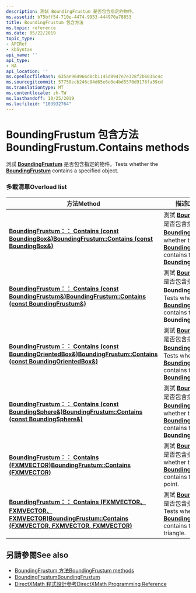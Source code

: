 ```yaml
---
description: 測試 BoundingFrustum 是否包含指定的物件。
ms.assetid: b75bff54-710e-4474-9953-444970a78853
title: BoundingFrustum 包含方法
ms.topic: reference
ms.date: 05/22/2019
topic_type:
- APIRef
- kbSyntax
api_name: ''
api_type:
- NA
api_location: ''
ms.openlocfilehash: 635ae964966d8cb1145d8947e7e328f2b6035c4c
ms.sourcegitcommit: 57758ecb246c84d65e6e0e4bd5570d9176fa39cd
ms.translationtype: MT
ms.contentlocale: zh-TW
ms.lasthandoff: 10/25/2019
ms.locfileid: "103932764"
---
```

# <a name="boundingfrustumcontains-methods"></a><span data-ttu-id="5a901-103">BoundingFrustum 包含方法</span><span class="sxs-lookup"><span data-stu-id="5a901-103">BoundingFrustum.Contains methods</span></span>

<span data-ttu-id="5a901-104">測試 [**BoundingFrustum**](/windows/desktop/api/directxcollision/ns-directxcollision-boundingfrustum) 是否包含指定的物件。</span><span class="sxs-lookup"><span data-stu-id="5a901-104">Tests whether the [**BoundingFrustum**](/windows/desktop/api/directxcollision/ns-directxcollision-boundingfrustum) contains a specified object.</span></span>

### <a name="overload-list"></a><span data-ttu-id="5a901-105">多載清單</span><span class="sxs-lookup"><span data-stu-id="5a901-105">Overload list</span></span>

| <span data-ttu-id="5a901-106">方法</span><span class="sxs-lookup"><span data-stu-id="5a901-106">Method</span></span> | <span data-ttu-id="5a901-107">描述</span><span class="sxs-lookup"><span data-stu-id="5a901-107">Description</span></span> |
|-|-|
| <span data-ttu-id="5a901-108">[**BoundingFrustum：： Contains (const BoundingBox&)**](/windows/desktop/api/directxcollision/nf-directxcollision-boundingfrustum-contains(constboundingbox_))</span><span class="sxs-lookup"><span data-stu-id="5a901-108">[**BoundingFrustum::Contains (const BoundingBox&)**](/windows/desktop/api/directxcollision/nf-directxcollision-boundingfrustum-contains(constboundingbox_))</span></span> | <span data-ttu-id="5a901-109">測試 [**BoundingFrustum**](/windows/desktop/api/directxcollision/ns-directxcollision-boundingfrustum) 是否包含指定的 [**BoundingBox**](/windows/desktop/api/DirectXCollision/ns-directxcollision-boundingbox)。</span><span class="sxs-lookup"><span data-stu-id="5a901-109">Tests whether the [**BoundingFrustum**](/windows/desktop/api/directxcollision/ns-directxcollision-boundingfrustum) contains the specified [**BoundingBox**](/windows/desktop/api/DirectXCollision/ns-directxcollision-boundingbox).</span></span> |
| <span data-ttu-id="5a901-110">[**BoundingFrustum：： Contains (const BoundingFrustum&)**](/windows/desktop/api/directxcollision/nf-directxcollision-boundingfrustum-contains(constboundingfrustum_))</span><span class="sxs-lookup"><span data-stu-id="5a901-110">[**BoundingFrustum::Contains (const BoundingFrustum&)**](/windows/desktop/api/directxcollision/nf-directxcollision-boundingfrustum-contains(constboundingfrustum_))</span></span> | <span data-ttu-id="5a901-111">測試 [**BoundingFrustum**](/windows/desktop/api/directxcollision/ns-directxcollision-boundingfrustum) 是否包含指定的 **BoundingFrustum**。</span><span class="sxs-lookup"><span data-stu-id="5a901-111">Tests whether the [**BoundingFrustum**](/windows/desktop/api/directxcollision/ns-directxcollision-boundingfrustum) contains the specified **BoundingFrustum**.</span></span> |
| <span data-ttu-id="5a901-112">[**BoundingFrustum：： Contains (const BoundingOrientedBox&)**](/windows/desktop/api/directxcollision/nf-directxcollision-boundingfrustum-contains(constboundingorientedbox_))</span><span class="sxs-lookup"><span data-stu-id="5a901-112">[**BoundingFrustum::Contains (const BoundingOrientedBox&)**](/windows/desktop/api/directxcollision/nf-directxcollision-boundingfrustum-contains(constboundingorientedbox_))</span></span> | <span data-ttu-id="5a901-113">測試 [**BoundingFrustum**](/windows/desktop/api/directxcollision/ns-directxcollision-boundingfrustum) 是否包含指定的 [**BoundingOrientedBox**](/windows/desktop/api/directxcollision/ns-directxcollision-boundingorientedbox)。</span><span class="sxs-lookup"><span data-stu-id="5a901-113">Tests whether the [**BoundingFrustum**](/windows/desktop/api/directxcollision/ns-directxcollision-boundingfrustum) contains the specified [**BoundingOrientedBox**](/windows/desktop/api/directxcollision/ns-directxcollision-boundingorientedbox).</span></span> |
| <span data-ttu-id="5a901-114">[**BoundingFrustum：： Contains (const BoundingSphere&)**](/windows/desktop/api/directxcollision/nf-directxcollision-boundingfrustum-contains(constboundingsphere_))</span><span class="sxs-lookup"><span data-stu-id="5a901-114">[**BoundingFrustum::Contains (const BoundingSphere&)**](/windows/desktop/api/directxcollision/nf-directxcollision-boundingfrustum-contains(constboundingsphere_))</span></span> | <span data-ttu-id="5a901-115">測試 [**BoundingFrustum**](/windows/desktop/api/directxcollision/ns-directxcollision-boundingfrustum) 是否包含指定的 [**BoundingSphere**](/windows/desktop/api/directxcollision/ns-directxcollision-boundingsphere)。</span><span class="sxs-lookup"><span data-stu-id="5a901-115">Tests whether the [**BoundingFrustum**](/windows/desktop/api/directxcollision/ns-directxcollision-boundingfrustum) contains the specified [**BoundingSphere**](/windows/desktop/api/directxcollision/ns-directxcollision-boundingsphere).</span></span> |
| [<span data-ttu-id="5a901-116">**BoundingFrustum：： Contains (FXMVECTOR)**</span><span class="sxs-lookup"><span data-stu-id="5a901-116">**BoundingFrustum::Contains (FXMVECTOR)**</span></span>](/windows/desktop/api/directxcollision/nf-directxcollision-boundingfrustum-contains) | <span data-ttu-id="5a901-117">測試 [**BoundingFrustum**](/windows/desktop/api/directxcollision/ns-directxcollision-boundingfrustum) 是否包含指定的點。</span><span class="sxs-lookup"><span data-stu-id="5a901-117">Tests whether the [**BoundingFrustum**](/windows/desktop/api/directxcollision/ns-directxcollision-boundingfrustum) contains the specified point.</span></span> |
| <span data-ttu-id="5a901-118">[**BoundingFrustum：： Contains (FXMVECTOR、FXMVECTOR、FXMVECTOR)**](/windows/desktop/api/directxcollision/nf-directxcollision-boundingfrustum-contains(fxmvector_fxmvector_fxmvector))</span><span class="sxs-lookup"><span data-stu-id="5a901-118">[**BoundingFrustum::Contains (FXMVECTOR, FXMVECTOR, FXMVECTOR)**](/windows/desktop/api/directxcollision/nf-directxcollision-boundingfrustum-contains(fxmvector_fxmvector_fxmvector))</span></span> | <span data-ttu-id="5a901-119">測試 [**BoundingFrustum**](/windows/desktop/api/directxcollision/ns-directxcollision-boundingfrustum) 是否包含指定的三角形。</span><span class="sxs-lookup"><span data-stu-id="5a901-119">Tests whether the [**BoundingFrustum**](/windows/desktop/api/directxcollision/ns-directxcollision-boundingfrustum) contains the specified triangle.</span></span> |

## <a name="see-also"></a><span data-ttu-id="5a901-120">另請參閱</span><span class="sxs-lookup"><span data-stu-id="5a901-120">See also</span></span>

* [<span data-ttu-id="5a901-121">BoundingFrustum 方法</span><span class="sxs-lookup"><span data-stu-id="5a901-121">BoundingFrustum methods</span></span>](/windows/desktop/dxmath/boundingfrustum-methods)
* [<span data-ttu-id="5a901-122">BoundingFrustum</span><span class="sxs-lookup"><span data-stu-id="5a901-122">BoundingFrustum</span></span>](/windows/desktop/api/directxcollision/ns-directxcollision-boundingfrustum)
* [<span data-ttu-id="5a901-123">DirectXMath 程式設計參考</span><span class="sxs-lookup"><span data-stu-id="5a901-123">DirectXMath Programming Reference</span></span>](/windows/desktop/dxmath/ovw-xnamath-reference)
